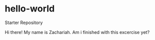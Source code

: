 # hello-world
Starter Repository

Hi there!
My name is Zachariah. Am i finished with this excercise yet?

